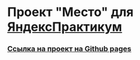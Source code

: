 # Проект "Место" для [ЯндексПрактикум](https://practicum.yandex.ru) 

### [Ссылка на проект на Github pages](https://mriii31.github.io/mesto/)
